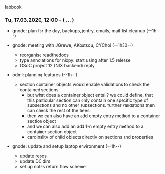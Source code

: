 labbook


### Tu, 17.03.2020, 12:00 -  ( ... )
- gnode: plan for the day, backups, jentry, emails, mail-list cleanup           (--1h--)
- gnode: meeting with JGrewe, AKoutsou, CYChoi                                  (--1h30--)
  - reorganise readthedocs
  - type annotations for nixpy: start using after 1.5 release
  - GSoC project 12 (NIX backend) reply
- odml: planning features                                                       (--1h--)
  - section container objects would enable validations to check the contained sections
    - but what does a container object entail? we could define, that this particular section can only contain one specific type of subsections and no other subsections. further validations then can check the rest of the trees.
    - then we can also have an add empty entry method to a container section object
    - and we can also add an add 1-n empty entry method to a container section object
    - cardinality of child objects directly on sections and properties
    
- gnode: update and setup laptop environment                                    (--1h--)
  - update repos
  - update DC dirs
  - set up notes return flow scheme

